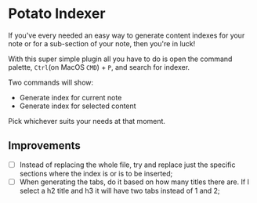 # Potato Indexer

If you've every needed an easy way to generate content indexes for your note or for a sub-section of your note, then you're in luck!

With this super simple plugin all you have to do is open the command palette, `Ctrl`(on MacOS `CMD`) + `P`, and search for indexer.

Two commands will show:

- Generate index for current note
- Generate index for selected content

Pick whichever suits your needs at that moment.

## Improvements

- [ ] Instead of replacing the whole file, try and replace just the specific sections where the index is or is to be inserted;
- [ ] When generating the tabs, do it based on how many titles there are. If I select a h2 title and h3 it will have two tabs instead of 1 and 2;
